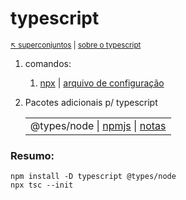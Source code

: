 # typescript

<sub>[:arrow_upper_left: superconjuntos](../readme.md) | [sobre o typescript](about.md) <sub>

1. comandos:
    1. [npx](cnpx.md) | [arquivo de configuração](tsconfigjson.md)

2. Pacotes adicionais p/ typescript

    |  |
    |--|
    |@types/node \| [npmjs](https://www.npmjs.com/package/@types/node) \| [notas](types-node/readme.md)

### Resumo:
```
npm install -D typescript @types/node
npx tsc --init
```